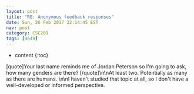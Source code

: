 ```yaml
---
layout: post
title: "RE: Anonymous feedback responses"
date: Sun, 26 Feb 2017 22:14:45 EST
nav: post
category: CSC209
tags: [4649]
---
```


* content
{:toc}

[quote]Your last name reminds me of Jordan Peterson so I'm going to ask, how many genders are there? [/quote]\n\nAt least two. Potentially as many as there are humans. \n\nI haven't studied that topic at all, so I don't have a well-developed or informed perspective.
<!-- more -->
<p></p>
